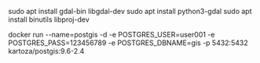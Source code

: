 sudo apt install gdal-bin libgdal-dev
sudo apt install python3-gdal
sudo apt install binutils libproj-dev


docker run --name=postgis -d -e POSTGRES_USER=user001 -e POSTGRES_PASS=123456789 -e POSTGRES_DBNAME=gis -p 5432:5432 kartoza/postgis:9.6-2.4


